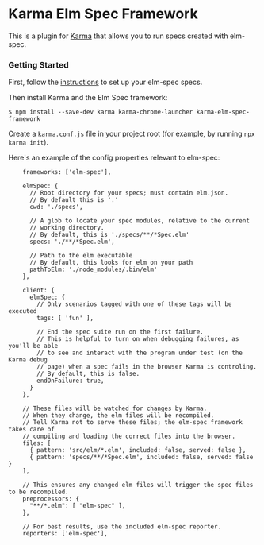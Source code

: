 # Karma Elm Spec Framework

This is a plugin for [Karma](http://karma-runner.github.io/latest/) that allows you to 
run specs created with elm-spec.

### Getting Started

First, follow the [instructions](https://github.com/brian-watkins/elm-spec) to set up your elm-spec specs.

Then install Karma and the Elm Spec framework:

```
$ npm install --save-dev karma karma-chrome-launcher karma-elm-spec-framework
```

Create a `karma.conf.js` file in your project root (for example, by running `npx karma init`).

Here's an example of the config properties relevant to elm-spec:

```
    frameworks: ['elm-spec'],

    elmSpec: {
      // Root directory for your specs; must contain elm.json.
      // By default this is '.'
      cwd: './specs',

      // A glob to locate your spec modules, relative to the current
      // working directory.
      // By default, this is './specs/**/*Spec.elm'
      specs: './**/*Spec.elm',

      // Path to the elm executable
      // By default, this looks for elm on your path
      pathToElm: './node_modules/.bin/elm'
    },

    client: {
      elmSpec: {
        // Only scenarios tagged with one of these tags will be executed
        tags: [ 'fun' ],

        // End the spec suite run on the first failure.
        // This is helpful to turn on when debugging failures, as you'll be able
        // to see and interact with the program under test (on the Karma debug
        // page) when a spec fails in the browser Karma is controling.
        // By default, this is false.
        endOnFailure: true,
      }
    },

    // These files will be watched for changes by Karma.
    // When they change, the elm files will be recompiled.
    // Tell Karma not to serve these files; the elm-spec framework takes care of
    // compiling and loading the correct files into the browser.
    files: [
      { pattern: 'src/elm/*.elm', included: false, served: false },
      { pattern: 'specs/**/*Spec.elm', included: false, served: false }
    ],

    // This ensures any changed elm files will trigger the spec files to be recompiled.
    preprocessors: {
      "**/*.elm": [ "elm-spec" ],
    },

    // For best results, use the included elm-spec reporter.
    reporters: ['elm-spec'],
```
